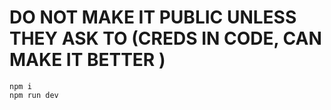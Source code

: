 # DO NOT MAKE IT PUBLIC UNLESS THEY ASK TO (CREDS IN CODE, CAN MAKE IT BETTER )

```
npm i
npm run dev
```



